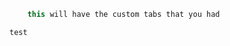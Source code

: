 <script>
    // import Tabs from '$lib/letmebe.svelte'
</script>

```js tabs
    this will have the custom tabs that you had
```
```ts tabs
test
```